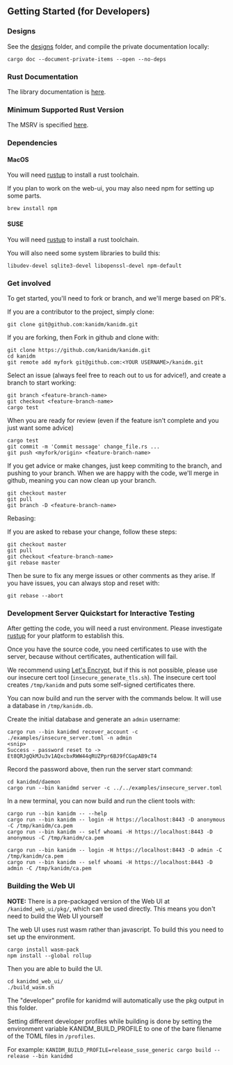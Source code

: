 ## Getting Started (for Developers)

### Designs

See the [designs] folder, and compile the private documentation locally:

```
cargo doc --document-private-items --open --no-deps
```

[designs]: https://github.com/kanidm/kanidm/tree/master/designs

### Rust Documentation

The library documentation is [here](https://kanidm.github.io/kanidm/rustdoc/master/kanidm/).

### Minimum Supported Rust Version

The MSRV is specified [here](https://github.com/kanidm/kanidm/blob/master/profiles/RUST_MSRV).

### Dependencies

#### MacOS

You will need [rustup] to install a rust toolchain.

[rustup]: https://rustup.rs/

If you plan to work on the web-ui, you may also need npm for setting up some parts.

    brew install npm

#### SUSE

You will need [rustup] to install a rust toolchain.

[rustup]: https://rustup.rs/

You will also need some system libraries to build this:

    libudev-devel sqlite3-devel libopenssl-devel npm-default


### Get involved

To get started, you'll need to fork or branch, and we'll merge based on PR's.

If you are a contributor to the project, simply clone:

```
git clone git@github.com:kanidm/kanidm.git
```

If you are forking, then Fork in github and clone with:

```
git clone https://github.com/kanidm/kanidm.git
cd kanidm
git remote add myfork git@github.com:<YOUR USERNAME>/kanidm.git
```

Select an issue (always feel free to reach out to us for advice!), and create a branch to start working:

```
git branch <feature-branch-name>
git checkout <feature-branch-name>
cargo test
```

When you are ready for review (even if the feature isn't complete and you just want some advice)

```
cargo test
git commit -m 'Commit message' change_file.rs ...
git push <myfork/origin> <feature-branch-name>
```

If you get advice or make changes, just keep commiting to the branch, and pushing to your branch.
When we are happy with the code, we'll merge in github, meaning you can now clean up your branch.

```
git checkout master
git pull
git branch -D <feature-branch-name>
```

Rebasing:

If you are asked to rebase your change, follow these steps:

```
git checkout master
git pull
git checkout <feature-branch-name>
git rebase master
```

Then be sure to fix any merge issues or other comments as they arise. If you have issues, you can always stop and reset with:

```
git rebase --abort
```

### Development Server Quickstart for Interactive Testing

After getting the code, you will need a rust environment. Please investigate [rustup](https://rustup.rs) for your platform to establish this.

Once you have the source code, you need certificates to use with the server, because without certificates, authentication will fail. 

We recommend using [Let's Encrypt](https://letsencrypt.org), but if this is not possible, please use our insecure cert tool (`insecure_generate_tls.sh`). The insecure cert tool creates `/tmp/kanidm` and puts some self-signed certificates there.

You can now build and run the server with the commands below. It will use a database in `/tmp/kanidm.db`.

Create the initial database and generate an `admin` username:

    cargo run --bin kanidmd recover_account -c ./examples/insecure_server.toml -n admin
    <snip>
    Success - password reset to -> Et8QRJgQkMJu3v1AQxcbxRWW44qRUZPpr6BJ9fCGapAB9cT4

Record the password above, then run the server start command:

    cd kanidmd/daemon
    cargo run --bin kanidmd server -c ../../examples/insecure_server.toml

In a new terminal, you can now build and run the client tools with:

    cargo run --bin kanidm -- --help
    cargo run --bin kanidm -- login -H https://localhost:8443 -D anonymous -C /tmp/kanidm/ca.pem
    cargo run --bin kanidm -- self whoami -H https://localhost:8443 -D anonymous -C /tmp/kanidm/ca.pem
    
    cargo run --bin kanidm -- login -H https://localhost:8443 -D admin -C /tmp/kanidm/ca.pem
    cargo run --bin kanidm -- self whoami -H https://localhost:8443 -D admin -C /tmp/kanidm/ca.pem

### Building the Web UI

__NOTE:__ There is a pre-packaged version of the Web UI at `/kanidmd_web_ui/pkg/`, which can be used directly. This means you don't need to build the Web UI yourself

The web UI uses rust wasm rather than javascript. To build this you need to set up the environment.

    cargo install wasm-pack
    npm install --global rollup

Then you are able to build the UI.

    cd kanidmd_web_ui/
    ./build_wasm.sh

The "developer" profile for kanidmd will automatically use the pkg output in this folder.

Setting different developer profiles while building is done by setting the environment variable KANIDM_BUILD_PROFILE to one of the bare filename of the TOML files in `/profiles`. 

For example: `KANIDM_BUILD_PROFILE=release_suse_generic cargo build --release --bin kanidmd`
